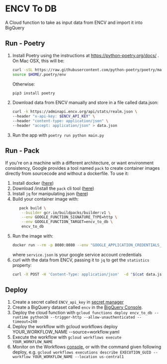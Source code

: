 # ENCV To DB

A Cloud function to take as input data from ENCV and import it into BigQuery

## Run - Poetry

1. Install Poetry using the instructions at https://python-poetry.org/docs/ . On Mac OSX, this will be:
   ```sh
   curl -sSL https://raw.githubusercontent.com/python-poetry/poetry/master/get-poetry.py | python -
   source $HOME/.poetry/env
   ```
   Otherwise:
   ```sh
   pip3 install poetry
   ```
2. Download data from ENCV manually and store in a file called data.json:
   ```bash
   curl -k https://adminapi.encv.org/api/stats/realm.json \
   --header "x-api-key: $ENCV_API_KEY" \
   --header "content-type: application/json" \
   --header "accept: application/json" > data.json
   ```
3. Run the app with `poetry run python main.py`

## Run - Pack

If you're on a machine with a different architecture, or want environment consistency, Google provides a tool named `pack` to create container images directly from sourcecode and without a dockerfile. To use it:

1. Install docker ([here](https://docs.docker.com/get-docker/))
2. Download /install the `pack` cli tool ([here](https://buildpacks.io/docs/tools/pack/))
3. Install `jq` for manipulating json ([here](https://stedolan.github.io/jq/download/))
4. Build your container image with:
   ```sh
      pack build \
       --builder gcr.io/buildpacks/builder:v1 \
       --env GOOGLE_FUNCTION_SIGNATURE_TYPE=http \
       --env GOOGLE_FUNCTION_TARGET=encv_to_db \
       encv_to_db
   ```
5. Run the image with:
   ```sh
   docker run --rm -p 8080:8080 --env "GOOGLE_APPLICATION_CREDENTIALS_JSON=$(cat service.json)" encv_to_db
   ```
   where `service.json` is your google service account credentials
6. curl with the data from ENCV, passing it to `jq` to get the `statistics` property:
   ```sh
   curl -X POST -H 'Content-Type: application/json'  -d "$(cat data.json| jq '.statistics')" localhost:8080
   ```

## Deploy

1. Create a secret called `ENCV_api_key` in [secret manager](https://console.cloud.google.com/security/secret-manager)
2. Create a BigQuery dataset called `encv` in the [BigQuery Console](https://console.cloud.google.com/bigquery).
3. Deploy the cloud function with `gcloud functions deploy encv_to_db --runtime python38 --trigger-http --allow-unauthenticated --timeout=240`
4. Deploy the workflow with gcloud workflows deploy YOUR_WORKFLOW_NAME --source=workflow.yaml
5. Execute the workflow with `gcloud workflows execute YOUR_WORKFLOW_NAME`
6. Monitor on the Workflows [console](https://console.developers.google.com/workflows), or with the command given following deploy, e.g. `gcloud workflows executions describe EXECUTION_GUID --workflow YOUR_WORKFLOW_NAME --location us-central1`
